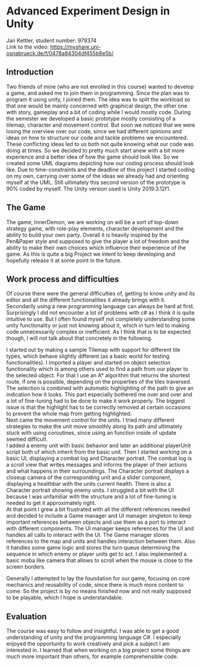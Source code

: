 # Advanced Experiment Design in Unity
Jan Kettler, student number: 979374  
Link to the video: https://myshare.uni-osnabrueck.de/f/0478a84304df455b8e5b/

## Introduction
Two friends of mine (who are not enrolled in this course) wanted to develop a game, and asked me to join them in programming. Since the plan was to program it using unity, I joined them. The idea was to split the workload so that one would be mainly concerned with graphical design, the other one with story, gameplay and a bit of coding while I would mostly code.
During the semester we developed a basic prototype mostly consisting of a tilemap, character and movement control. But soon we noticed that we were losing the overview over our code, since we had different opinions and ideas on how to structure our code and tackle problems we encountered. These conflicting ideas led to us both not quite knowing what our code was doing at times. So we decided to pretty much start anew with a bit more experience and a better idea of how the game should look like. So we created some UML diagrams depicting how our coding process should look like.
Due to time-constraints and the deadline of this project I started coding on my own, carrying over some of the ideas we already had and orienting myself at the UML. Still ultimately this second version of the prototype is 90% coded by myself. The Unity version used is Unity 2019.3.12f1.

## The Game
The game, InnerDemon, we are working on will be a sort of top-down strategy game, with role-play elements, character development and the ability to build your own party. Overall it is heavily inspired by the Pen&Paper style and supposed to give the player a lot of freedom and the ability to make their own choices which influence their experience of the game.
As this is quite a big Project we intent to keep developing and hopefully release it at some point in the future.

## Work process and difficulties
Of course there were the general difficulties of, getting to know unity and its editor and all the different functionalities it already brings with it. Secondarily using a new programming language can always be hard at first. Surprisingly  I did not encounter a lot of problems with c# as I think it is quite intuitive to use. But I often found myself not completely understanding some unity functionality or just not knowing about it, which in turn led to making code unnecessarily complex or inefficient. As I think that is to be expected though, I will not talk about that concretely in the following.

I started out by making a sample Tilemap with support for different tile types, which behave slightly different (as a basic world for testing functionalities).
I imported a player and started on object selection functionality which is among others used to find a path from our player to the selected object. For that I use an A* algorithm that returns the shortest route, if one is possible, depending on the properties of the tiles traversed. The selection is combined with automatic highlighting of the path to give an indication how it looks. This part especially bothered me over and over and a lot of fine-tuning had to be done to make it work properly. 
The biggest issue is that the highlight has to be correctly removed at certain occasions to prevent the whole map from getting highlighted.  
Next came the movement control for the units. I tried many different strategies to make the unit move smoothly along its path and ultimately stuck with using coroutines, since using an function inside of update seemed difficult.  
I added a enemy unit with basic behavior and later an additional playerUnit script both of which inherit from the basic unit.
Then I started working on a basic UI, displaying a combat log and Character portrait. The combat log  is a scroll view that writes messages and informs the player of their actions and what happens in their surroundings. The Character portrait displays a closeup camera of the corresponding unit and a slider component,  displaying a healthbar with the units current health. There is also a Character portrait showing enemy units.
I struggled a bit with the UI because I was unfamiliar with the structure and a lot of fine-tuning is needed to get it approximately right.  
At that point I grew a bit frustrated with all the different references needed and decided to include a Game manager and UI manager singleton to keep important references between objects and use them as a port to interact with different components.
The UI manager keeps references for the UI and handles all calls to interact with the UI.
The Game manager stores references to the map and units and handles interaction between them. Also it handles some game logic and stores the turn queue determining the sequence in which enemy or player units get to act.
I also implemented a basic moba like camera that allows to scroll when the mouse is close to the screen borders.

Generally I attempted to lay the foundation for our game, focusing on core mechanics and reusability of code, since there is much more content to come. So the project is by no means finished now and not really supposed to be playable, which I hope is understandable.

## Evaluation
The course was easy to follow and insightful. I was able to get a good understanding of unity and the programming language C#. I especially enjoyed the opportunity to work creatively and pick a subject I am interested in. I learned that when working on a big project some things are much more important than others, for example comprehensible code.
